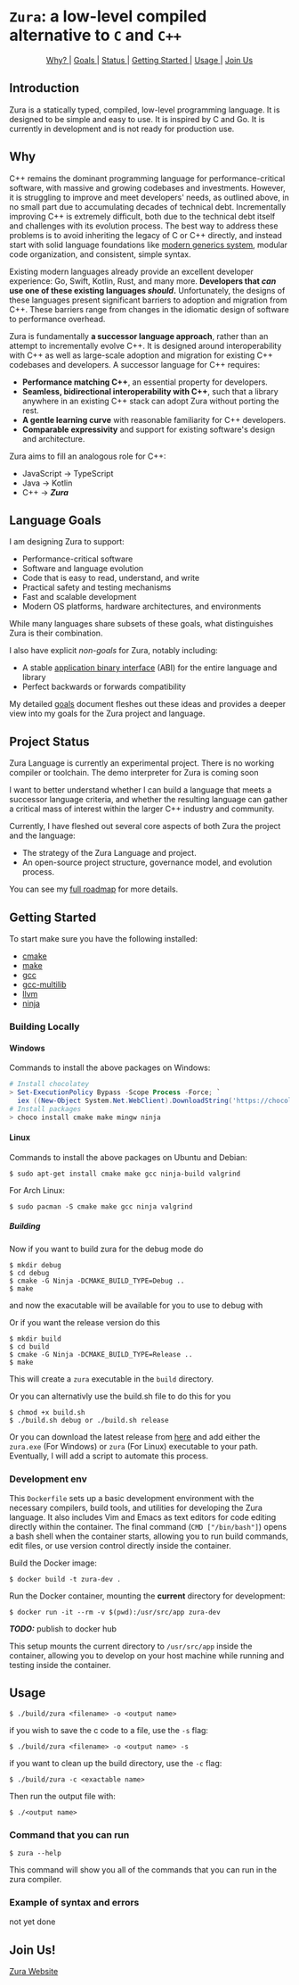 # `Zura`: a low-level compiled alternative to `C` and `C++`

<p align="center">
  <a href="#why"> Why? </a> | 
  <a href="#language-goals"> Goals </a> | 
  <a href="#Project-Status"> Status </a> |
  <a href="#Getting-Started"> Getting Started </a> |
  <a href="#usage"> Usage </a> |
  <a href="#join-us"> Join Us </a>
</p>

## Introduction
Zura is a statically typed, compiled, low-level programming language. It is designed to be simple and easy to use. It is inspired by C and Go. It is currently in development and is not ready for production use.

## Why

C++ remains the dominant programming language for performance-critical software,
with massive and growing codebases and investments. However, it is struggling to
improve and meet developers' needs, as outlined above, in no small part due to
accumulating decades of technical debt. Incrementally improving C++ is
extremely difficult, both due to
the technical debt itself and challenges with its evolution process. The best
way to address these problems is to avoid inheriting the legacy of C or C++
directly, and instead start with solid language foundations like
[modern generics system](#generics), modular code organization, and consistent,
simple syntax.

Existing modern languages already provide an excellent developer experience: Go,
Swift, Kotlin, Rust, and many more. **Developers that _can_ use one of these
existing languages _should_.** Unfortunately, the designs of these languages
present significant barriers to adoption and migration from C++. These barriers
range from changes in the idiomatic design of software to performance overhead.

Zura is fundamentally **a successor language approach**, rather than an
attempt to incrementally evolve C++. It is designed around interoperability with
C++ as well as large-scale adoption and migration for existing C++ codebases and
developers. A successor language for C++ requires:

-   **Performance matching C++**, an essential property for developers.
-   **Seamless, bidirectional interoperability with C++**, such that a library
    anywhere in an existing C++ stack can adopt Zura without porting the rest.
-   **A gentle learning curve** with reasonable familiarity for C++ developers.
-   **Comparable expressivity** and support for existing software's design and
    architecture.

Zura aims to fill an analogous role for C++:

-   JavaScript → TypeScript
-   Java → Kotlin
-   C++ → **_Zura_**

## Language Goals

I am designing Zura to support:

-   Performance-critical software
-   Software and language evolution
-   Code that is easy to read, understand, and write
-   Practical safety and testing mechanisms
-   Fast and scalable development
-   Modern OS platforms, hardware architectures, and environments

While many languages share subsets of these goals, what distinguishes Zura is
their combination.

I also have explicit _non-goals_ for Zura, notably including:

-   A stable
    [application binary interface](https://en.wikipedia.org/wiki/Application_binary_interface)
    (ABI) for the entire language and library
-   Perfect backwards or forwards compatibility

My detailed [goals](/docs/project/goals.md) document fleshes out these ideas
and provides a deeper view into my goals for the Zura project and language.

## Project Status

Zura Language is currently an experimental project. There is no working
compiler or toolchain. The demo interpreter for Zura is coming soon

I want to better understand whether I can build a language that meets a
successor language criteria, and whether the resulting language can gather a
critical mass of interest within the larger C++ industry and community.

Currently, I have fleshed out several core aspects of both Zura the project
and the language:

-   The strategy of the Zura Language and project.
-   An open-source project structure, governance model, and evolution process.

You can see my [full roadmap](/docs/project/roadmap.md) for more details.

## Getting Started
To start make sure you have the following installed:
- [cmake](https://cmake.org/)
- [make](https://www.gnu.org/software/make/)
- [gcc](https://gcc.gnu.org/)
- [gcc-multilib](https://packages.ubuntu.com/jammy/gcc-multilib)
- [llvm](https://llvm.org/docs/GettingStarted.html)
- [ninja](https://ninja-build.org/)

### Building Locally

#### Windows
Commands to install the above packages on Windows:
```powershell
# Install chocolatey
> Set-ExecutionPolicy Bypass -Scope Process -Force; `
  iex ((New-Object System.Net.WebClient).DownloadString('https://chocolatey.org/install.ps1'))
# Install packages
> choco install cmake make mingw ninja
```

#### Linux
Commands to install the above packages on Ubuntu and Debian: 
```console
$ sudo apt-get install cmake make gcc ninja-build valgrind
```
For Arch Linux:
```console
$ sudo pacman -S cmake make gcc ninja valgrind 
```
##### Building
Now if you want to build zura for the debug mode do
```console
$ mkdir debug
$ cd debug
$ cmake -G Ninja -DCMAKE_BUILD_TYPE=Debug ..
$ make
```
and now the exacutable will be available for you to use to debug with

Or if you want the release version do this
```console
$ mkdir build
$ cd build
$ cmake -G Ninja -DCMAKE_BUILD_TYPE=Release ..
$ make
```
This will create a `zura` executable in the `build` directory.

Or you can alternativly use the build.sh file to do this for you
```console
$ chmod +x build.sh
$ ./build.sh debug or ./build.sh release
```

Or you can download the latest release from [here](https://github.com/TheDevConnor/Zura-Transpiled/releases/tag/pre-release) and add either the `zura.exe` (For Windows) or `zura` (For Linux) executable to your path.
Eventually, I will add a script to automate this process.

###  Development env

This `Dockerfile` sets up a basic development environment with the necessary compilers, build tools, and utilities for developing the Zura language. It also includes Vim and Emacs as text editors for code editing directly within the container. The final command (`CMD ["/bin/bash"]`) opens a bash shell when the container starts, allowing you to run build commands, edit files, or use version control directly inside the container.

Build the Docker image:
```console
$ docker build -t zura-dev .
```
Run the Docker container, mounting the **current** directory for development:
```console
$ docker run -it --rm -v $(pwd):/usr/src/app zura-dev
```

***TODO:*** publish to docker hub 

This setup mounts the current directory to `/usr/src/app` inside the container, allowing you to develop on your host machine while running and testing inside the container.

## Usage
```console
$ ./build/zura <filename> -o <output name>
```

if you wish to save the c code to a file, use the `-s` flag:
```console
$ ./build/zura <filename> -o <output name> -s
```

if you want to clean up the build directory, use the `-c` flag:
```console
$ ./build/zura -c <exactable name>
```

Then run the output file with:
```console
$ ./<output name>
```

### Command that you can run
```console 
$ zura --help
```
This command will show you all of the commands that you can run in the zura compiler.

### Example of syntax and errors
not yet done

## Join Us!
[Zura Website](https://zuralang.co/)